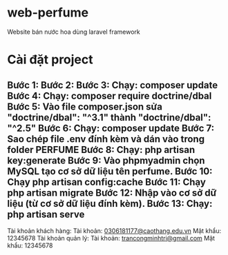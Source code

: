 # web-perfume
Website bán nước hoa dùng laravel framework

# Cài đặt project 
Bước 1: 
Bước 2: 
Bước 3: Chạy: composer update
Bước 4: Chạy: composer require doctrine/dbal
Bước 5: Vào file composer.json sửa "doctrine/dbal": "^3.1" thành "doctrine/dbal": "^2.5"
Bước 6: Chạy: composer update
Bước 7: Sao chép file .env đính kèm và dán vào trong folder PERFUME
Bước 8: Chạy: php artisan key:generate
Bước 9: Vào phpmyadmin chọn MySQL tạo cơ sở dữ liệu tên perfume.
Bước 10: Chạy php artisan config:cache
Bước 11: Chạy php artisan migrate
Bước 12: Nhập vào cơ sở dữ liệu (từ cơ sở dữ liệu đính kèm).
Bước 13: Chạy: php artisan serve
------------------------------------------------------------------------------------
Tài khoản khách hàng:
	Tài khoản: 0306181177@caothang.edu.vn
	Mật khẩu: 12345678
Tài khoản quản lý:
	Tài khoản: trancongminhtri@gmail.com
	Mật khẩu: 12345678
